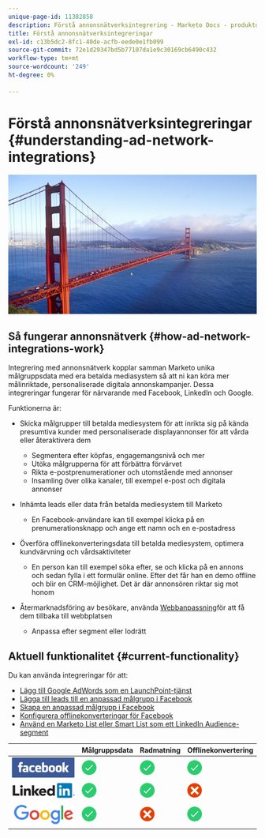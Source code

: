 ```yaml
---
unique-page-id: 11382858
description: Förstå annonsnätverksintegrering - Marketo Docs - produktdokumentation
title: Förstå annonsnätverksintegreringar
exl-id: c13b5dc2-8fc1-40de-acfb-eede0e1fb099
source-git-commit: 72e1d29347bd5b77107da1e9c30169cb6490c432
workflow-type: tm+mt
source-wordcount: '249'
ht-degree: 0%

---
```


# Förstå annonsnätverksintegreringar {#understanding-ad-network-integrations}

![](assets/hith-golden-gate-144833144-e.jpeg)

## Så fungerar annonsnätverk {#how-ad-network-integrations-work}

Integrering med annonsnätverk kopplar samman Marketo unika målgruppsdata med era betalda mediasystem så att ni kan köra mer målinriktade, personaliserade digitala annonskampanjer. Dessa integreringar fungerar för närvarande med Facebook, LinkedIn och Google.

Funktionerna är:

* Skicka målgrupper till betalda mediesystem för att inrikta sig på kända presumtiva kunder med personaliserade displayannonser för att vårda eller återaktivera dem

   * Segmentera efter köpfas, engagemangsnivå och mer
   * Utöka målgrupperna för att förbättra förvärvet
   * Rikta e-postprenumerationer och utomstående med annonser
   * Insamling över olika kanaler, till exempel e-post och digitala annonser

* Inhämta leads eller data från betalda mediesystem till Marketo

   * En Facebook-användare kan till exempel klicka på en prenumerationsknapp och ange ett namn och en e-postadress

* Överföra offlinekonverteringsdata till betalda mediesystem, optimera kundvärvning och vårdsaktiviteter

   * En person kan till exempel söka efter, se och klicka på en annons och sedan fylla i ett formulär online. Efter det får han en demo offline och blir en CRM-möjlighet. Det är där annonsören riktar sig mot honom

* Återmarknadsföring av besökare, använda [Webbanpassning](/help/marketo/product-docs/web-personalization/understanding-web-personalization/web-personalization-overview.md)för att få dem tillbaka till webbplatsen

   * Anpassa efter segment eller lodrätt

## Aktuell funktionalitet {#current-functionality}

Du kan använda integreringar för att:

* [Lägg till Google AdWords som en LaunchPoint-tjänst](/help/marketo/product-docs/administration/additional-integrations/add-google-adwords-as-a-launchpoint-service.md)
* [Lägga till leads till en anpassad målgrupp i Facebook](/help/marketo/product-docs/demand-generation/facebook/add-leads-to-a-custom-audience-in-facebook.md)
* [Skapa en anpassad målgrupp i Facebook](/help/marketo/product-docs/demand-generation/facebook/create-a-custom-audience-in-facebook.md)
* [Konfigurera offlinekonverteringar för Facebook](/help/marketo/product-docs/demand-generation/facebook/set-up-facebook-offline-conversions.md)
* [Använd en Marketo List eller Smart List som ett LinkedIn Audience-segment](/help/marketo/product-docs/demand-generation/social/social-functions/use-a-marketo-list-or-smart-list-as-a-linkedin-audience-segment.md)

|  | Målgruppsdata | Radmatning | Offlinekonvertering |
|---|---|---|---|
| ![--](assets/facebook-logo-2-150.jpg) | ![--](assets/checkmark-flat-25.png) | ![--](assets/checkmark-flat-25.png) | ![--](assets/checkmark-flat-25-1.png) |
| ![--](assets/linkedin-logo-150.jpg) | ![--](assets/checkmark-flat-25.png) | ![--](assets/checkmark-flat-25.png) | ![--](assets/x-mark-3-256-25.png) |
| ![--](assets/google-logo-150.jpg) | ![--](assets/checkmark-flat-25.png) | ![--](assets/x-mark-3-256-25.png) | ![--](assets/checkmark-flat-25.png) |
